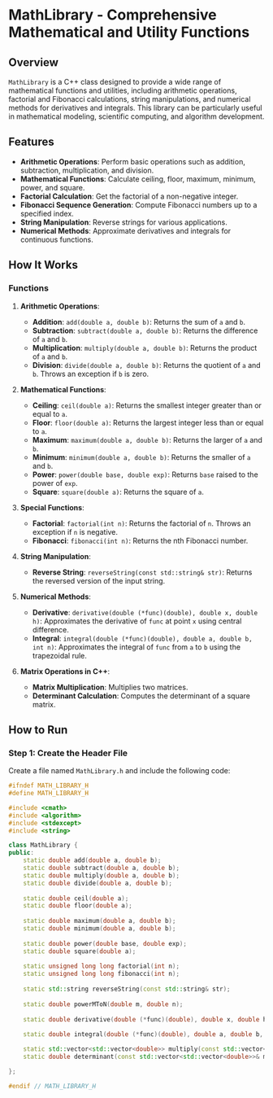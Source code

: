 # MathLibrary - Comprehensive Mathematical and Utility Functions

## Overview

`MathLibrary` is a C++ class designed to provide a wide range of mathematical functions and utilities, including arithmetic operations, factorial and Fibonacci calculations, string manipulations, and numerical methods for derivatives and integrals. This library can be particularly useful in mathematical modeling, scientific computing, and algorithm development.

## Features

- **Arithmetic Operations**: Perform basic operations such as addition, subtraction, multiplication, and division.
- **Mathematical Functions**: Calculate ceiling, floor, maximum, minimum, power, and square.
- **Factorial Calculation**: Get the factorial of a non-negative integer.
- **Fibonacci Sequence Generation**: Compute Fibonacci numbers up to a specified index.
- **String Manipulation**: Reverse strings for various applications.
- **Numerical Methods**: Approximate derivatives and integrals for continuous functions.

## How It Works

### Functions

1. **Arithmetic Operations**:
    - **Addition**: `add(double a, double b)`: Returns the sum of `a` and `b`.
    - **Subtraction**: `subtract(double a, double b)`: Returns the difference of `a` and `b`.
    - **Multiplication**: `multiply(double a, double b)`: Returns the product of `a` and `b`.
    - **Division**: `divide(double a, double b)`: Returns the quotient of `a` and `b`. Throws an exception if `b` is zero.

2. **Mathematical Functions**:
    - **Ceiling**: `ceil(double a)`: Returns the smallest integer greater than or equal to `a`.
    - **Floor**: `floor(double a)`: Returns the largest integer less than or equal to `a`.
    - **Maximum**: `maximum(double a, double b)`: Returns the larger of `a` and `b`.
    - **Minimum**: `minimum(double a, double b)`: Returns the smaller of `a` and `b`.
    - **Power**: `power(double base, double exp)`: Returns `base` raised to the power of `exp`.
    - **Square**: `square(double a)`: Returns the square of `a`.

3. **Special Functions**:
    - **Factorial**: `factorial(int n)`: Returns the factorial of `n`. Throws an exception if `n` is negative.
    - **Fibonacci**: `fibonacci(int n)`: Returns the nth Fibonacci number.

4. **String Manipulation**:
    - **Reverse String**: `reverseString(const std::string& str)`: Returns the reversed version of the input string.

5. **Numerical Methods**:
    - **Derivative**: `derivative(double (*func)(double), double x, double h)`: Approximates the derivative of `func` at point `x` using central difference.
    - **Integral**: `integral(double (*func)(double), double a, double b, int n)`: Approximates the integral of `func` from `a` to `b` using the trapezoidal rule.

6. **Matrix Operations in C++**:
    - **Matrix Multiplication**: Multiplies two matrices.
    - **Determinant Calculation**: Computes the determinant of a square matrix.

## How to Run

### Step 1: Create the Header File

Create a file named `MathLibrary.h` and include the following code:

```cpp
#ifndef MATH_LIBRARY_H
#define MATH_LIBRARY_H

#include <cmath>
#include <algorithm>
#include <stdexcept>
#include <string>

class MathLibrary {
public:
    static double add(double a, double b);
    static double subtract(double a, double b);
    static double multiply(double a, double b);
    static double divide(double a, double b);
    
    static double ceil(double a);
    static double floor(double a);
    
    static double maximum(double a, double b);
    static double minimum(double a, double b);
    
    static double power(double base, double exp);
    static double square(double a);
    
    static unsigned long long factorial(int n);
    static unsigned long long fibonacci(int n);
    
    static std::string reverseString(const std::string& str);
    
    static double powerMToN(double m, double n);
    
    static double derivative(double (*func)(double), double x, double h = 1e-5);
    
    static double integral(double (*func)(double), double a, double b, int n = 1000);

    static std::vector<std::vector<double>> multiply(const std::vector<std::vector<double>>& A, const std::vector<std::vector<double>>& B);
    static double determinant(const std::vector<std::vector<double>>& matrix);

};

#endif // MATH_LIBRARY_H
